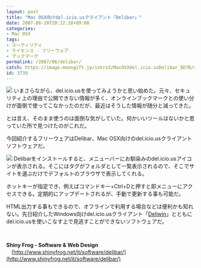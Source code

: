 ```yaml
---
layout: post
title: "Mac OSX向けdel.icio.usクライアント「Delibar」"
date: 2007-06-20T20:12:18+09:00
categories:
- Mac OSX
tags: 
- ユーティリティ
- ライセンス - フリーウェア
- ブックマーク
permalink: /2007/06/delibar/
catch: https://image.moongift.jp/intro3/MacOSXdel.icio.usDelibar_9D7B/4_thumb.png
id: 3739
---
```

[![](https://image.moongift.jp/intro3/MacOSXdel.icio.usDelibar_9D7B/5_thumb1.png)](https://image.moongift.jp/intro3/MacOSXdel.icio.usDelibar_9D7B/53.png) いまさらながら、del.icio.usを使ってみようかと思い始めた。元々、セキュリティ上の理由で公開できない情報が多く、オンラインブックマークとの使い分けが面倒で使ってこなかったのだが、最近はそうした情報が随分と減ってきた。

 

とは言え、そのまま使うのは面倒な気がしていた。何かいいツールはないかと思っていた所で見つけたのがこれだ。

 

今回紹介するフリーウェアはDelibar、Mac OSX向けのdel.icio.usクライアントソフトウェアだ。

 <!--more--> 

[![](https://image.moongift.jp/intro3/MacOSXdel.icio.usDelibar_9D7B/4_thumb.png)](https://image.moongift.jp/intro3/MacOSXdel.icio.usDelibar_9D7B/42.png) Delibarをインストールすると、メニューバーにお馴染みのdel.icio.usアイコンが表示される。そこにはタグがフォルダとして一覧表示されるので、そこでサイトを選ぶだけでデフォルトのブラウザで表示してくれる。

 

ホットキーが指定でき、例えばコマンドキー+Ctrl+Dと押すと即メニューにアクセスできる。定期的にアップデートされるが、手動で更新する事も可能だ。

 

HTML出力する事もできるので、オフラインで利用する場合などは便利かも知れない。先日紹介したWindows向けdel.icio.usクライアント「[Deliwin](http://www.moongift.jp/2007/06/deliwin/)」とともにdel.icio.usを使いこなす上で見逃すことができないソフトウェアだ。

 

&nbsp;

 

**Shiny Frog - Software & Web Design**  
　[http://www.shinyfrog.net/it/software/delibar/](http://www.shinyfrog.net/it/software/delibar/)

